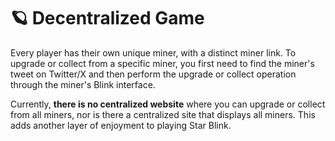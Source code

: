 # 🪐 Decentralized Game

Every player has their own unique miner, with a distinct miner link. To upgrade or collect from a specific miner, you first need to find the miner's tweet on Twitter/X and then perform the upgrade or collect operation through the miner's Blink interface.&#x20;

Currently, **there is no centralized website** where you can upgrade or collect from all miners, nor is there a centralized site that displays all miners. This adds another layer of enjoyment to playing Star Blink.

